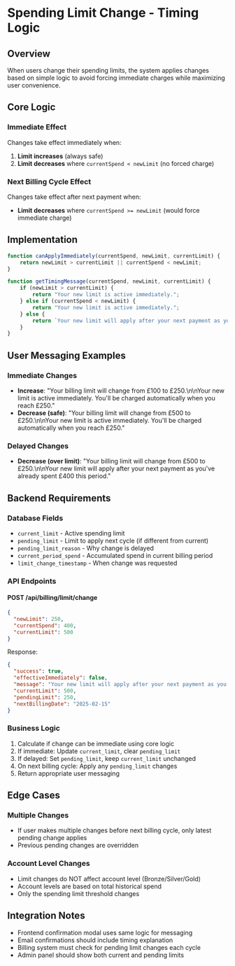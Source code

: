 # Spending Limit Change - Timing Logic

## Overview
When users change their spending limits, the system applies changes based on simple logic to avoid forcing immediate charges while maximizing user convenience.

## Core Logic

### Immediate Effect
Changes take effect immediately when:
1. **Limit increases** (always safe)
2. **Limit decreases** where `currentSpend < newLimit` (no forced charge)

### Next Billing Cycle Effect
Changes take effect after next payment when:
- **Limit decreases** where `currentSpend >= newLimit` (would force immediate charge)

## Implementation

```javascript
function canApplyImmediately(currentSpend, newLimit, currentLimit) {
    return newLimit > currentLimit || currentSpend < newLimit;
}

function getTimingMessage(currentSpend, newLimit, currentLimit) {
    if (newLimit > currentLimit) {
        return "Your new limit is active immediately.";
    } else if (currentSpend < newLimit) {
        return "Your new limit is active immediately.";
    } else {
        return `Your new limit will apply after your next payment as you've already spent £${currentSpend} this period.`;
    }
}
```

## User Messaging Examples

### Immediate Changes
- **Increase**: "Your billing limit will change from £100 to £250.\n\nYour new limit is active immediately. You'll be charged automatically when you reach £250."
- **Decrease (safe)**: "Your billing limit will change from £500 to £250.\n\nYour new limit is active immediately. You'll be charged automatically when you reach £250."

### Delayed Changes
- **Decrease (over limit)**: "Your billing limit will change from £500 to £250.\n\nYour new limit will apply after your next payment as you've already spent £400 this period."

## Backend Requirements

### Database Fields
- `current_limit` - Active spending limit
- `pending_limit` - Limit to apply next cycle (if different from current)
- `pending_limit_reason` - Why change is delayed
- `current_period_spend` - Accumulated spend in current billing period
- `limit_change_timestamp` - When change was requested

### API Endpoints

#### POST /api/billing/limit/change
```json
{
  "newLimit": 250,
  "currentSpend": 400,
  "currentLimit": 500
}
```

Response:
```json
{
  "success": true,
  "effectiveImmediately": false,
  "message": "Your new limit will apply after your next payment as you've already spent £400 this period.",
  "currentLimit": 500,
  "pendingLimit": 250,
  "nextBillingDate": "2025-02-15"
}
```

### Business Logic
1. Calculate if change can be immediate using core logic
2. If immediate: Update `current_limit`, clear `pending_limit`
3. If delayed: Set `pending_limit`, keep `current_limit` unchanged
4. On next billing cycle: Apply any `pending_limit` changes
5. Return appropriate user messaging

## Edge Cases

### Multiple Changes
- If user makes multiple changes before next billing cycle, only latest pending change applies
- Previous pending changes are overridden

### Account Level Changes
- Limit changes do NOT affect account level (Bronze/Silver/Gold)
- Account levels are based on total historical spend
- Only the spending limit threshold changes

## Integration Notes

- Frontend confirmation modal uses same logic for messaging
- Email confirmations should include timing explanation
- Billing system must check for pending limit changes each cycle
- Admin panel should show both current and pending limits